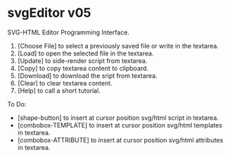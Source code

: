 # svgEditor v05

SVG-HTML Editor Programming Interface.

1. [Choose File] to select a previously saved file or write in the textarea.
2. [Load] to open the selected file in the textarea.
3. [Update] to side-render script from textarea.
4. [Copy] to copy textarea content to clipboard.
5. [Download] to download the sript from textarea.
6. [Clear] to clear textarea content.
7. [Help] to call a short tutorial.

To Do:
- [shape-button] to insert at cursor position svg/html script in textarea.
- [combobox-TEMPLATE] to insert at cursor position svg/html templates in textarea.
- [combobox-ATTRIBUTE] to insert at cursor position svg/html attributes in textarea.

